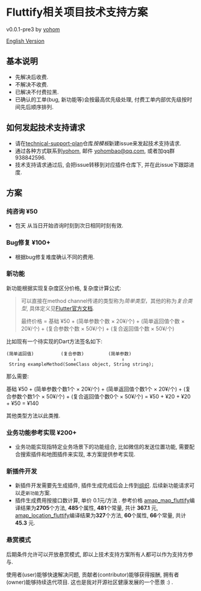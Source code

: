 # Fluttify相关项目技术支持方案 

v0.0.1-pre3 by [yohom](https://github.com/yohom)

[English Version](https://github.com/fluttify-project/technical-support-plan/blob/master/README_en.md)

## 基本说明
- 先解决后收费.
- 不解决不收费.
- 已解决不付费拉黑.
- 已确认的工单(bug, 新功能等)会按最高优先级处理, 付费工单内部优先级按时间先后顺序排列.

## 如何发起技术支持请求
- 请在[technical-support-plan](https://github.com/fluttify-project/technical-support-plan/issues/new?assignees=yohom&labels=&template=------.md&title=)仓库*按模板*新建issue来发起技术支持请求.
- 通过各种方式联系到[yohom](https://github.com/yohom), 邮件 yohombao@qq.com, 或者加qq群 938842596.
- 技术支持请求通过后, 会把issue转移到对应插件仓库下, 并在此issue下跟踪进度.

## 方案
### 纯咨询 ¥50
- 包天 从当日开始咨询时刻到次日相同时刻有效.

### Bug修复 ¥100+
- 根据bug修复难度确认不同的费用.

### 新功能
新功能根据实现复杂度区分价格, 复杂度计算公式:

> 可以直接在method channel传递的类型称为*简单类型*，其他的称为*复合类型*, 具体定义见[Flutter官方文档](https://flutter.dev/docs/development/platform-integration/platform-channels#codec).
> 
> 最终价格 = 基础 ¥50 + (简单参数个数 × 20¥/个) + (简单返回值个数 × 20¥/个) + (复合参数个数 × 50¥/个) + (复合返回值个数 × 50¥/个)
> 
比如现有一个待实现的Dart方法签名如下:

```
(简单返回值)          (复合参数)         (简单参数)
    ↓                    ↓                 ↓
 String exampleMethod(SomeClass object, String string);
```

那么需要:

基础 ¥50 + (简单参数个数1个 × 20¥/个) + (简单返回值个数1个 × 20¥/个) + (复合参数个数1个 × 50¥/个) + (复合返回值个数0个 × 50¥/个) = ¥50 + ¥20 + ¥20 + ¥50 = ¥140

其他类型方法以此类推.

### 业务功能参考实现 ¥200+
- 业务功能实现指特定业务场景下的功能组合, 比如微信的发送位置功能, 需要配合搜索插件和地图插件来实现, 本方案提供参考实现.

### 新插件开发
- 新插件开发需要先生成插件, 插件生成完成后会上传到[组织](https://github.com/fluttify-project). 后续新功能请求可以走`新功能`方案.
- 插件生成费用按接口数计算, 单价 0.1元/方法 . 参考价格 [amap_map_fluttify](https://github.com/fluttify-project/amap_map_fluttify)编译结果为**2705**个方法, **485**个属性, **481**个常量, 共计 **367.1** 元, [amap_location_fluttify](https://github.com/fluttify-project/amap_location_fluttify)编译结果为**327**个方法, **60**个属性, **66**个常量, 共计 **45.3** 元.

### 悬赏模式
后期条件允许可以开放悬赏模式, 即以上技术支持方案所有人都可以作为支持方参与.

使用者(user)能够快速解决问题, 贡献者(contributor)能够获得报酬, 拥有者(owner)能够持续迭代项目. 这也是我对开源社区健康发展的一个愿景 :) .